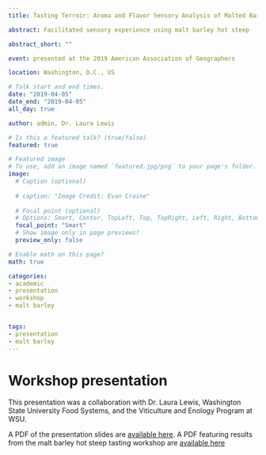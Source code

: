 ```yaml
---
title: Tasting Terroir: Aroma and Flavor Sensory Analysis of Malted Barley for Craft Brewing and Distilling in WA

abstract: Facilitated sensory experience using malt barley hot steep

abstract_short: ""

event: presented at the 2019 American Association of Geographers

location: Washington, D.C., US

# Talk start and end times.
date: "2019-04-05"
date_end: "2019-04-05"
all_day: true

author: admin, Dr. Laura Lewis

# Is this a featured talk? (true/false)
featured: true

# Featured image
# To use, add an image named `featured.jpg/png` to your page's folder. 
image:
  # Caption (optional)
  
  # caption: "Image Credit: Evan Craine"
  
  # Focal point (optional)
  # Options: Smart, Center, TopLeft, Top, TopRight, Left, Right, BottomLeft, Bottom, BottomRight
  focal_point: "Smart"
  # Show image only in page previews?
  preview_only: false

# Enable math on this page?
math: true

categories:
- academic
- presentation
- workshop
- malt barley


tags:
- presentation
- malt barley
---
```

# Workshop presentation

This presentation was a collaboration with Dr. Laura Lewis, Washington State University Food Systems, and the Viticulture and Enology Program at WSU. 

A PDF of the presentation slides are [available here](/presentations/2019_maltBarley_AAG_hotSteep/LL_Hot_Steep_AAG.pdf). A PDF featuring results from the malt barley hot steep tasting workshop are [available here](/presentations/2019_maltBarley_AAG_hotSteep/19AAG_TastingReport.pdf)


